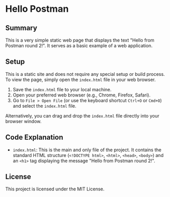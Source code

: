 # Hello Postman

## Summary
This is a very simple static web page that displays the text "Hello from Postman round 2!". It serves as a basic example of a web application.

## Setup
This is a static site and does not require any special setup or build process. To view the page, simply open the `index.html` file in your web browser.

1. Save the `index.html` file to your local machine.
2. Open your preferred web browser (e.g., Chrome, Firefox, Safari).
3. Go to `File > Open File` (or use the keyboard shortcut `Ctrl+O` or `Cmd+O`) and select the `index.html` file.

Alternatively, you can drag and drop the `index.html` file directly into your browser window.

## Code Explanation
- `index.html`: This is the main and only file of the project. It contains the standard HTML structure (`<!DOCTYPE html>`, `<html>`, `<head>`, `<body>`) and an `<h1>` tag displaying the message "Hello from Postman round 2!".

## License
This project is licensed under the MIT License.
